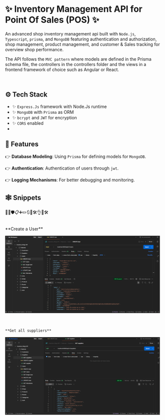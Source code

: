 # ✨ Inventory Management API for Point Of Sales (POS) ✨

An advanced shop inventory management api built with `Node.js`, `Typescript`, `prisma`, and `MongoDB` featuring authentication and authorization, shop management, product management, and customer & Sales tracking for overview shop performance. 

The API follows the `MVC pattern` where models are defined in the Prisma schema file, the controllers in the controllers folder and the views in a frontend framework of choice such as Angular or React.

<br>

## ⚙️ Tech Stack

-   ✨ `Express.Js` framework with Node.Js runtime
-   ✨ `MongoDB` with `Prisma` as ORM
-   ✨ `bcrypt` and `JWT` for encryption
-   ✨ `CORS` enabled
-   


## 🔋 Features 

👉 **Database Modeling**: Using `Prisma` for defining models for `MongoDB`.

👉 **Authentication**: Authentication of users through `jwt`.

👉 **Logging Mechanisms**: For better debugging and monitoring.


## 🕸️ Snippets
🚀🌐🛡️📋➕✏️🔃🚀🛠️👌🌟🛠️

<br>
    **Create a User**

![Successful User creation](./public/User-create.png)

<br>

    **Get all suppliers**
![Get suppliers](./public/Get-suppliers.png)

